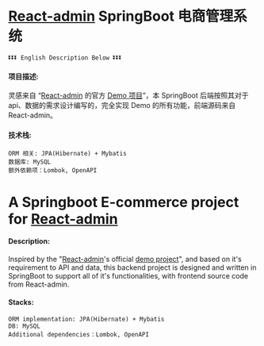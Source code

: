 # [React-admin](https://marmelab.com/react-admin/) SpringBoot 电商管理系统 

    ⏬⏬⏬ English Description Below ⏬⏬⏬

#### 项目描述:

灵感来自 “[React-admin](https://marmelab.com/react-admin/) 的官方 [Demo 项目](https://marmelab.com/react-admin-demo/)”，本 SpringBoot 后端按照其对于api、数据的需求设计编写的，完全实现 Demo 的所有功能，前端源码来自 React-admin。


#### 技术栈:

    ORM 相关: JPA(Hibernate) + Mybatis
    数据库: MySQL
    额外依赖项：Lombok, OpenAPI


# A Springboot E-commerce project for [React-admin](https://marmelab.com/react-admin/)

#### Description:

Inspired by the "[React-admin](https://marmelab.com/react-admin/)'s official [demo project](https://marmelab.com/react-admin-demo/)", and based on it's requirement to API and data, this backend project is designed and written in SpringBoot to support all of it's functionalities, with frontend source code from React-admin.

#### Stacks:

    ORM implementation: JPA(Hibernate) + Mybatis
    DB: MySQL
    Additional dependencies：Lombok, OpenAPI
